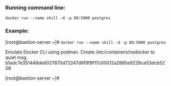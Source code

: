 ### Running command line:
`docker run --name skill -d -p 80:5000 postgres`



### Example:

[root@bastion-server ~]# `docker run --name skill -d -p 80:5000 postgres`

Emulate Docker CLI using podman. Create /etc/containers/nodocker to quiet msg.
b1adc7e351448de6027870d72247d6f9f9f17c00012a2885e9228ca53dcb5208

[root@bastion-server ~]#
